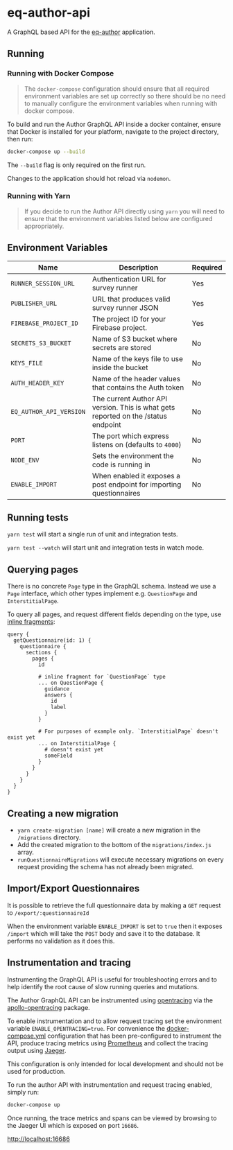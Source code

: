 # eq-author-api

A GraphQL based API for the [eq-author](https://github.com/ONSdigital/eq-author)
application.

## Running

### Running with Docker Compose

> The `docker-compose` configuration should ensure that all required environment variables are set up correctly so there should be no need to manually configure the environment variables when running with docker compose.

To build and run the Author GraphQL API inside a docker container, ensure that
Docker is installed for your platform, navigate to the project directory, then run:

```bash
docker-compose up --build
```

The `--build` flag is only required on the first run.

Changes to the application should hot reload via `nodemon`.

### Running with Yarn

> If you decide to run the Author API directly using `yarn` you will need to ensure that the environment variables listed below are configured appropriately.

## Environment Variables

| Name                    | Description                                                                        | Required |
| ----------------------- | ---------------------------------------------------------------------------------- | -------- |
| `RUNNER_SESSION_URL`    | Authentication URL for survey runner                                               | Yes      |
| `PUBLISHER_URL`         | URL that produces valid survey runner JSON                                         | Yes      |
| `FIREBASE_PROJECT_ID`   | The project ID for your Firebase project.                                          | Yes      |
| `SECRETS_S3_BUCKET`     | Name of S3 bucket where secrets are stored                                         | No       |
| `KEYS_FILE`             | Name of the keys file to use inside the bucket                                     | No       |
| `AUTH_HEADER_KEY`       | Name of the header values that contains the Auth token                             | No       |
| `EQ_AUTHOR_API_VERSION` | The current Author API version. This is what gets reported on the /status endpoint | No       |
| `PORT`                  | The port which express listens on (defaults to `4000`)                             | No       |
| `NODE_ENV`              | Sets the environment the code is running in                                        | No       |
| `ENABLE_IMPORT`         | When enabled it exposes a post endpoint for importing questionnaires               | No       |

## Running tests

`yarn test` will start a single run of unit and integration tests.

`yarn test --watch` will start unit and integration tests in watch mode.

## Querying pages

There is no concrete `Page` type in the GraphQL schema. Instead we use a `Page` interface, which other types implement e.g. `QuestionPage` and `InterstitialPage`.

To query all pages, and request different fields depending on the type, use [inline fragments](https://graphql.org/learn/queries/#inline-fragments):

```gql
query {
  getQuestionnaire(id: 1) {
    questionnaire {
      sections {
        pages {
          id

          # inline fragment for `QuestionPage` type
          ... on QuestionPage {
            guidance
            answers {
              id
              label
            }
          }

          # For purposes of example only. `InterstitialPage` doesn't exist yet
          ... on InterstitialPage {
            # doesn't exist yet
            someField
          }
        }
      }
    }
  }
}
```

## Creating a new migration

- `yarn create-migration [name]` will create a new migration in the `/migrations` directory.
- Add the created migration to the bottom of the `migrations/index.js` array.
- `runQuestionnaireMigrations` will execute necessary migrations on every request providing the schema has not already been migrated.

## Import/Export Questionnaires

It is possible to retrieve the full questionnaire data by making a `GET` request to `/export/:questionnaireId`

When the environment variable `ENABLE_IMPORT` is set to `true` then it exposes `/import` which will take the
`POST` body and save it to the database. It performs no validation as it does this.

## Instrumentation and tracing

Instrumenting the GraphQL API is useful for troubleshooting errors and to help identify the root cause of slow running queries and mutations.

The Author GraphQL API can be instrumented using [opentracing](https://opentracing.io) via the [apollo-opentracing](https://www.npmjs.com/package/apollo-opentracing) package.

To enable instrumentation and to allow request tracing set the environment variable `ENABLE_OPENTRACING=true`. For convenience the [docker-compose.yml](docker-compose.yml) configuration that has been pre-configured to instrument the API, produce tracing metrics using [Prometheus](https://prometheus.io/) and collect the tracing output using [Jaeger](https://www.npmjs.com/package/jaeger-client).

This configuration is only intended for local development and should not be used for production.

To run the author API with instrumentation and request tracing enabled, simply run:

```bash
docker-compose up
```

Once running, the trace metrics and spans can be viewed by browsing to the Jaeger UI which is exposed on port `16686`.

<http://localhost:16686>
